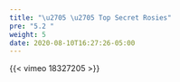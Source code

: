 ```yaml
---
title: "\u2705 \u2705 Top Secret Rosies"
pre: "5.2 "
weight: 5
date: 2020-08-10T16:27:26-05:00
---
```


{{< vimeo 18327205 >}}
